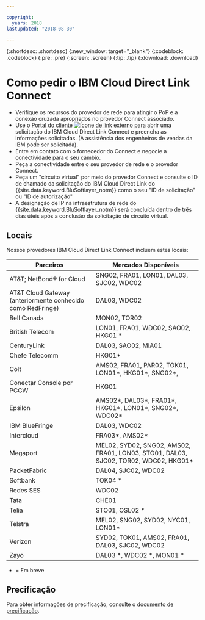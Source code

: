 ```yaml
---

copyright:
  years: 2018
lastupdated: "2018-08-30"

---
```


{:shortdesc: .shortdesc}
{:new_window: target="_blank"}
{:codeblock: .codeblock}
{:pre: .pre}
{:screen: .screen}
{:tip: .tip}
{:download: .download}

# Como pedir o IBM Cloud Direct Link Connect

 * Verifique os recursos do provedor de rede para atingir o PoP e a conexão cruzada apropriados no provedor Connect associado.
 * Use o [Portal do cliente ![Ícone de link externo](../../icons/launch-glyph.svg "Ícone de link externo")](https://control.softlayer.com/) para abrir uma solicitação do IBM Cloud Direct Link Connect e preencha as informações solicitadas. (A assistência dos engenheiros de vendas da IBM pode ser solicitada). 
 * Entre em contato com o fornecedor do Connect e negocie a conectividade para o seu câmbio.
 * Peça a conectividade entre o seu provedor de rede e o provedor Connect.
 * Peça um "circuito virtual" por meio do provedor Connect e consulte o ID de chamado da solicitação do IBM Cloud Direct Link do {{site.data.keyword.BluSoftlayer_notm}} como o seu "ID de solicitação" ou "ID de autorização"
 * A designação de IP na infraestrutura de rede do {{site.data.keyword.BluSoftlayer_notm}} será concluída dentro de três dias úteis após a conclusão da solicitação de circuito virtual.
 

## Locais

Nossos provedores IBM Cloud Direct Link Connect incluem estes locais:

| Parceiros | Mercados Disponíveis |
|--------------|--------------|
| AT&T; NetBond® for Cloud | SNG02, FRA01, LON01, DAL03, SJC02, WDC02|
| AT&T Cloud Gateway (anteriormente conhecido como RedFringe)| DAL03, WDC02 |
| Bell Canada | MON02, TOR02 |
| British Telecom |  LON01, FRA01, WDC02, SAO02, HKG01 * |
| CenturyLink | DAL03, SAO02, MIA01 |
| Chefe Telecomm | HKG01* |
| Colt | AMS02, FRA01, PAR02, TOK01, LON01*, HKG01*, SNG02*, |
| Conectar Console por PCCW | HKG01 |
| Epsilon | AMS02*, DAL03*, FRA01*, HKG01*, LON01*, SNG02*, WDC02* |
| IBM BlueFringe | DAL03, WDC02 |
| Intercloud | FRA03*, AMS02* |
| Megaport |  MEL02, SYD02, SNG02, AMS02, FRA01, LON03, STO01, DAL03, SJC02, TOR02, WDC02, HKG01* |
| PacketFabric | DAL04, SJC02, WDC02 |
| Softbank | TOK04 * |
| Redes SES | WDC02 |
| Tata | CHE01 |
| Telia | STO01, OSL02 * |
| Telstra | MEL02, SNG02, SYD02, NYC01, LON01* |
| Verizon | SYD02, TOK01, AMS02, FRA01, DAL03, SJC02, WDC02 |
| Zayo | DAL03 *, WDC02 *, MON01 * |

* = Em breve

## Precificação

Para obter informações de precificação, consulte o [documento de precificação](pricing.html).
